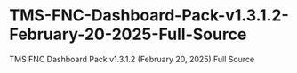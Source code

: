 # TMS-FNC-Dashboard-Pack-v1.3.1.2-February-20-2025-Full-Source
TMS FNC Dashboard Pack v1.3.1.2 (February 20, 2025) Full Source
